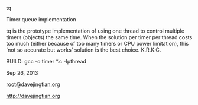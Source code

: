 tq

Timer queue implementation

tq is the prototype implementation of using one thread to control multiple timers (objects) the same time. When the solution per timer per thread costs too much (either because of too many timers or CPU power limitation), this 'not so accurate but works' solution is the best choice. K.R.K.C.

BUILD: gcc -o timer *.c -lpthread

Sep 26, 2013

root@davejingtian.org

http://davejingtian.org
